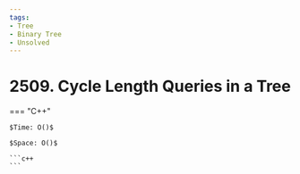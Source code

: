 ```yaml
---
tags:
- Tree
- Binary Tree
- Unsolved
---
```



# 2509. Cycle Length Queries in a Tree

=== "C++"

    $Time: O()$

    $Space: O()$

    ```c++
    ```
